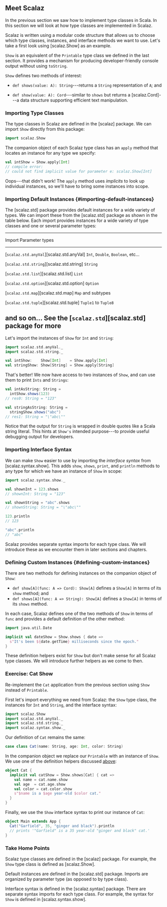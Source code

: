 ## Meet Scalaz

In the previous section we saw how to implement type classes in Scala. In this section we will look at how type classes are implemented in Scalaz.

Scalaz is written using a modular code structure that allows us to choose which type classes, instances, and interface methods we want to use. Let's take a first look using [scalaz.Show] as an example.

`Show` is an equivalent of the `Printable` type class we defined in the last section. It provides a mechanism for producing developer-friendly console output without using `toString`.

`Show` defines two methods of interest:

 - `def shows(value: A): String`---returns a `String` representation of `A`; and

 - `def show(value: A): Cord`---similar to `shows` but returns a [scalaz.Cord]---a data structure supporting efficient text manipulation.

### Importing Type Classes

The type classes in Scalaz are defined in the [scalaz] package. We can import `Show` directly from this package:

~~~ scala
import scalaz.Show
~~~

The companion object of each Scalaz type class has an `apply` method that locates an instance for any type we specify:

~~~ scala
val intShow = Show.apply[Int]
// compile error:
// could not find implicit value for parameter e: scalaz.Show[Int]
~~~

Oops---that didn't work! The `apply` method uses *implicits* to look up individual instances, so we'll have to bring some instances into scope.

### Importing Default Instances {#importing-default-instances}

The [scalaz.std] package provides default instances for a wide variety of types. We can import these from the [scalaz.std] package as shown in the table below. Each import provides instances for a wide variety of type classes and one or several parameter types:

------------------------------------------------------------------------------
Import                                   Parameter types
---------------------------------------- -------------------------------------
[`scalaz.std.anyVal`][scalaz.std.anyVal] `Int`, `Double`, `Boolean`, etc...

[`scalaz.std.string`][scalaz.std.string] `String`

[`scalaz.std.list`][scalaz.std.list]     `List`

[`scalaz.std.option`][scalaz.std.option] `Option`

[`scalaz.std.map`][scalaz.std.map]       `Map` and subtypes

[`scalaz.std.tuple`][scalaz.std.tuple]   `Tuple1` to `Tuple8`

and so on...                             See the [`scalaz.std`][scalaz.std]
                                         package for more
------------------------------------------------------------------------------

Let's import the instances of `Show` for `Int` and `String`:

~~~ scala
import scalaz.std.anyVal._
import scalaz.std.string._

val intShow:    Show[Int]    = Show.apply[Int]
val stringShow: Show[String] = Show.apply[String]
~~~

That's better! We now have access to two instances of `Show`, and can use them to print `Ints` and `Strings`:

~~~ scala
val intAsString: String =
  intShow.shows(123)
// res0: String = "123"

val stringAsString: String =
  stringShow.shows("abc")
// res1: String = "\"abc\""
~~~

Notice that the output for `String` is wrapped in double quotes like a Scala string literal. This hints at `Show's` intended purpose---to provide useful debugging output for developers.

### Importing Interface Syntax

We can make `Show` easier to use by importing the *interface syntax* from [scalaz.syntax.show]. This adds `show`, `shows`, `print`, and `println` methods to any type for which we have an instance of `Show` in scope:

~~~ scala
import scalaz.syntax.show._

val shownInt = 123.shows
// shownInt: String = "123"

val shownString = "abc".shows
// shownString: String = "\"abc\""

123.println
// 123

"abc".println
// "abc"
~~~

Scalaz provides separate syntax imports for each type class. We will introduce these as we encounter them in later sections and chapters.

### Defining Custom Instances {#defining-custom-instances}

There are two methods for defining instances on the companion object of `Show`:

 - `def show[A](func: A => Cord): Show[A]` defines a `Show[A]` in terms of its `show` method; and
 - `def shows[A](func: A => String): Show[A]` defines a `Show[A]` in terms of its `shows` method.

In each case, Scalaz defines one of the two methods of `Show` in terms of `func` and provides a default definition of the other method:

~~~ scala
import java.util.Date

implicit val dateShow = Show.shows { date =>
  s"It's been ${date.getTime} milliseconds since the epoch."
}
~~~

These definition helpers exist for `Show` but don't make sense for all Scalaz type classes. We will introduce further helpers as we come to then.

### Exercise: Cat Show

Re-implement the `Cat` application from the previous section using `Show` instead of `Printable`.

<div class="solution">

First let's import everything we need from Scalaz: the `Show` type class, the instances for `Int` and `String`, and the interface syntax:

~~~ scala
import scalaz.Show
import scalaz.std.anyVal._
import scalaz.std.string._
import scalaz.syntax.show._
~~~

Our definition of `Cat` remains the same:

~~~ scala
case class Cat(name: String, age: Int, color: String)
~~~

In the companion object we replace our `Printable` with an instance of `Show`. We use one of the definition helpers discussed [above](#defining-custom-instances):

~~~ scala
object Cat {
  implicit val catShow = Show.shows[Cat] { cat =>
    val name = cat.name.show
    val age  = cat.age.show
    val color = cat.color.show
    s"$name is a $age year-old $color cat."
  }
}
~~~

Finally, we use the `Show` interface syntax to print our instance of `Cat`:

~~~ scala
object Main extends App {
  Cat("Garfield", 35, "ginger and black").println
  // prints '"Garfield" is a 35 year-old "ginger and black" cat.'
}
~~~
</div>

### Take Home Points

Scalaz type classes are defined in the [scalaz] package. For example, the `Show` type class is defined as [scalaz.Show].

Default instances are defined in the [scalaz.std] package. Imports are organized by parameter type (as opposed to by type class).

Interface syntax is defined in the [scalaz.syntax] package. There are separate syntax imports for each type class. For example, the syntax for `Show` is defined in [scalaz.syntax.show].
